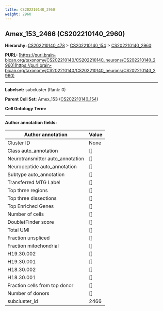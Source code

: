 ```yaml
---
title: CS202210140_2960
weight: 2960
---
```

## Amex_153_2466 (CS202210140_2960)
<b>Hierarchy: </b>
[CS202210140_478](../CS202210140_478) >
[CS202210140_154](../CS202210140_154) >
[CS202210140_2960](../CS202210140_2960)

**PURL:** [https://purl.brain-bican.org/taxonomy/CS202210140/CS202210140_neurons/CS202210140_2960](https://purl.brain-bican.org/taxonomy/CS202210140/CS202210140_neurons/CS202210140_2960)

---


**Labelset:** subcluster (Rank: 0)

**Parent Cell Set:** Amex_153 ([CS202210140_154](../CS202210140_154))



**Cell Ontology Term:** 

[MARKER GENES.]: #


---

[TRANSFERRED ANNOTATIONS.]: #


[AUTHOR ANNOTATION FIELDS.]: #


**Author annotation fields:**

| Author annotation | Value |
|-------------------|-------|
|Cluster ID|None|
|Class auto_annotation|[]|
|Neurotransmitter auto_annotation|[]|
|Neuropeptide auto_annotation|[]|
|Subtype auto_annotation|[]|
|Transferred MTG Label|[]|
|Top three regions|[]|
|Top three dissections|[]|
|Top Enriched Genes|[]|
|Number of cells|[]|
|DoubletFinder score|[]|
|Total UMI|[]|
|Fraction unspliced|[]|
|Fraction mitochondrial|[]|
|H19.30.002|[]|
|H19.30.001|[]|
|H18.30.002|[]|
|H18.30.001|[]|
|Fraction cells from top donor|[]|
|Number of donors|[]|
|subcluster_id|2466|
